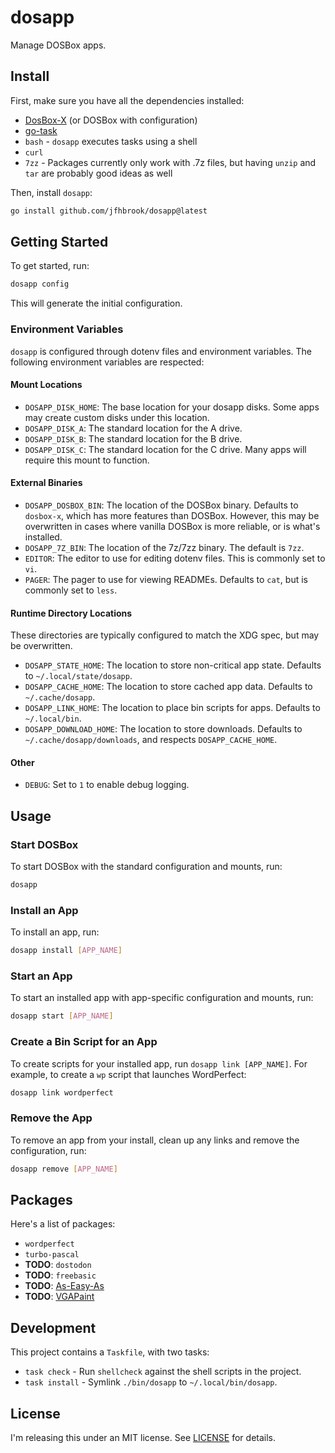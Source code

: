 # dosapp

Manage DOSBox apps.

## Install

First, make sure you have all the dependencies installed:

- [DosBox-X](https://dosbox-x.com/) (or DOSBox with configuration)
- [go-task](https://taskfile.dev)
- `bash` - `dosapp` executes tasks using a shell
- `curl`
- `7zz` - Packages currently only work with .7z files, but having `unzip` and
  `tar` are probably good ideas as well

Then, install `dosapp`:

```sh
go install github.com/jfhbrook/dosapp@latest
```

## Getting Started

To get started, run:

```sh
dosapp config
```

This will generate the initial configuration.

### Environment Variables

`dosapp` is configured through dotenv files and environment variables. The
following environment variables are respected:

#### Mount Locations

- `DOSAPP_DISK_HOME`: The base location for your dosapp disks. Some apps may
  create custom disks under this location.
- `DOSAPP_DISK_A`: The standard location for the A drive.
- `DOSAPP_DISK_B`: The standard location for the B drive.
- `DOSAPP_DISK_C`: The standard location for the C drive. Many apps will
  require this mount to function.

#### External Binaries

- `DOSAPP_DOSBOX_BIN`: The location of the DOSBox binary. Defaults to
  `dosbox-x`, which has more features than DOSBox. However, this may be
  overwritten in cases where vanilla DOSBox is more reliable, or is what's
  installed.
- `DOSAPP_7Z_BIN`: The location of the 7z/7zz binary. The default is `7zz`.
- `EDITOR`: The editor to use for editing dotenv files. This is commonly set
  to `vi`.
- `PAGER`: The pager to use for viewing READMEs. Defaults to `cat`, but is
  commonly set to `less`.

#### Runtime Directory Locations

These directories are typically configured to match the XDG spec, but may be
overwritten.

- `DOSAPP_STATE_HOME`: The location to store non-critical app state. Defaults
  to `~/.local/state/dosapp`.
- `DOSAPP_CACHE_HOME`: The location to store cached app data. Defaults to
  `~/.cache/dosapp`.
- `DOSAPP_LINK_HOME`: The location to place bin scripts for apps. Defaults to
  `~/.local/bin`.
- `DOSAPP_DOWNLOAD_HOME`: The location to store downloads. Defaults to
  `~/.cache/dosapp/downloads`, and respects `DOSAPP_CACHE_HOME`.

#### Other

- `DEBUG`: Set to `1` to enable debug logging.

## Usage

### Start DOSBox

To start DOSBox with the standard configuration and mounts, run:

```sh
dosapp
```

### Install an App

To install an app, run:

```sh
dosapp install [APP_NAME]
```

### Start an App

To start an installed app with app-specific configuration and mounts, run:

```sh
dosapp start [APP_NAME]
```

### Create a Bin Script for an App

To create scripts for your installed app, run `dosapp link [APP_NAME]`.
For example, to create a `wp` script that launches WordPerfect:

```sh
dosapp link wordperfect
```

### Remove the App

To remove an app from your install, clean up any links and remove the
configuration, run:

```sh
dosapp remove [APP_NAME]
```

## Packages

Here's a list of packages:

- `wordperfect`
- `turbo-pascal`
- **TODO**: `dostodon`
- **TODO**: `freebasic`
- **TODO**: [As-Easy-As](http://www.triusinc.com/forums/viewtopic.php?t=10)
- **TODO**: [VGAPaint](https://www.bttr-software.de/products/vp386/)

## Development

This project contains a `Taskfile`, with two tasks:

- `task check` - Run `shellcheck` against the shell scripts in the project.
- `task install` - Symlink `./bin/dosapp` to `~/.local/bin/dosapp`.

## License

I'm releasing this under an MIT license. See [LICENSE](./LICENSE) for details.
